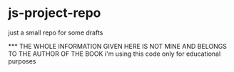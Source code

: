 # js-project-repo
just a small repo for some drafts



*** THE WHOLE INFORMATION GIVEN HERE IS NOT MINE AND BELONGS TO THE AUTHOR OF THE BOOK
i'm using this code only for educational purposes
